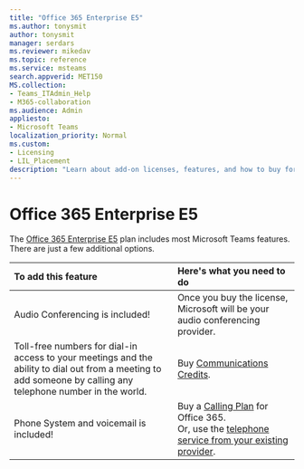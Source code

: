```yaml
---
title: "Office 365 Enterprise E5"
ms.author: tonysmit
author: tonysmit
manager: serdars
ms.reviewer: mikedav
ms.topic: reference
ms.service: msteams
search.appverid: MET150
MS.collection: 
- Teams_ITAdmin_Help
- M365-collaboration
ms.audience: Admin
appliesto:
- Microsoft Teams
localization_priority: Normal
ms.custom:
- Licensing
- LIL_Placement
description: "Learn about add-on licenses, features, and how to buy for Office 365 Enterprise E5 plans. "
---
```


# Office 365 Enterprise E5

The [Office 365 Enterprise E5](https://products.office.com/business/office-365-enterprise-e5-business-software) plan includes most Microsoft Teams features. There are just a few additional options.
  
|To add this feature|Here's what you need to do |
|:------------------|:--------------------------|
|Audio Conferencing is included! <br/> |Once you buy the license, Microsoft will be your audio conferencing provider.<br/> |
|Toll-free numbers for dial-in access to your meetings and the ability to dial out from a meeting to add someone by calling any telephone number in the world.<br/> | Buy [Communications Credits](../set-up-communications-credits-for-your-organization.md).|
|Phone System and voicemail is included! <br/> |Buy a [Calling Plan](../calling-plans-for-office-365.md) for Office 365. <br/>  Or, use the [telephone service from your existing provider](microsoft-teams-add-on-licensing.md#bkmk_existing). |